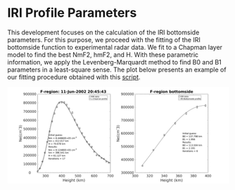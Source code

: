 # IRI Profile Parameters

This development focuses on the calculation of the IRI bottomside parameters. For this purpose, we proceed with the fitting of the IRI bottomside function to experimental radar data. We fit to a Chapman layer model to find the best NmF2, hmF2, and H. With these parametric information, we apply the Levenberg-Marquardt method to find B0 and B1 parameters in a least-square sense. The plot below presents an example of our fitting procedure obtained with this [script](fitIRIProfile.m).

![alt tag](figures/fittprof_20020611204543.png)
